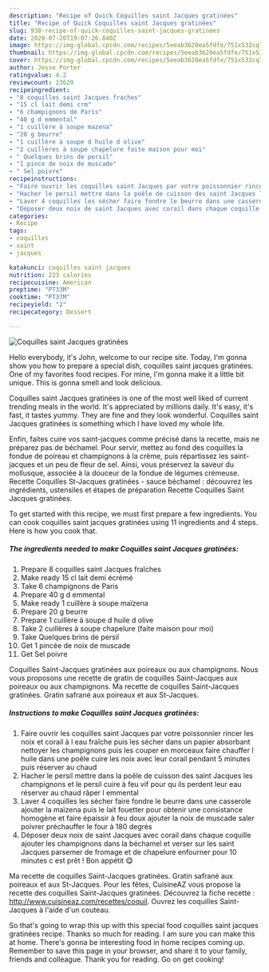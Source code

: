 ```yaml
---
description: "Recipe of Quick Coquilles saint Jacques gratinées"
title: "Recipe of Quick Coquilles saint Jacques gratinées"
slug: 938-recipe-of-quick-coquilles-saint-jacques-gratinees
date: 2020-07-26T19:07:26.840Z
image: https://img-global.cpcdn.com/recipes/5eeab3620ea5fdfe/751x532cq70/coquilles-saint-jacques-gratinees-photo-principale-de-la-recette.jpg
thumbnail: https://img-global.cpcdn.com/recipes/5eeab3620ea5fdfe/751x532cq70/coquilles-saint-jacques-gratinees-photo-principale-de-la-recette.jpg
cover: https://img-global.cpcdn.com/recipes/5eeab3620ea5fdfe/751x532cq70/coquilles-saint-jacques-gratinees-photo-principale-de-la-recette.jpg
author: Jesse Porter
ratingvalue: 4.2
reviewcount: 23629
recipeingredient:
- "8 coquilles saint Jacques fraches"
- "15 cl lait demi crm"
- "6 champignons de Paris"
- "40 g d emmental"
- "1 cuillère à soupe mazena"
- "20 g beurre"
- "1 cuillère à soupe d huile d olive"
- "2 cuillères à soupe chapelure faite maison pour moi"
- " Quelques brins de persil"
- "1 pince de noix de muscade"
- " Sel poivre"
recipeinstructions:
- "Faire ouvrir les coquilles saint Jacques par votre poissonnier rincer les noix et corail à l eau fraîche puis les sécher dans un papier absorbant nettoyer les champignons puis les couper en morceaux faire chauffer l huile dans une poêle cuire les noix avec leur corail pendant 5 minutes puis réserver au chaud"
- "Hacher le persil mettre dans la poêle de cuisson des saint Jacques les champignons et le persil cuire à feu vif pour qu ils perdent leur eau réserver au chaud râper l emmental"
- "Laver 4 coquilles les sécher faire fondre le beurre dans une casserole ajouter la maïzena puis le lait fouetter pour obtenir une consistance homogène et faire épaissir à feu doux ajouter la noix de muscade saler poivrer préchauffer le four à 180 degrés"
- "Déposer deux noix de saint Jacques avec corail dans chaque coquille ajouter les champignons dans la béchamel et verser sur les saint Jacques parsemer de fromage et de chapelure enfourner pour 10 minutes c est prêt ! Bon appétit 😋"
categories:
- Recipe
tags:
- coquilles
- saint
- jacques

katakunci: coquilles saint jacques 
nutrition: 223 calories
recipecuisine: American
preptime: "PT33M"
cooktime: "PT37M"
recipeyield: "2"
recipecategory: Dessert

---
```



![Coquilles saint Jacques gratinées](https://img-global.cpcdn.com/recipes/5eeab3620ea5fdfe/751x532cq70/coquilles-saint-jacques-gratinees-photo-principale-de-la-recette.jpg)

Hello everybody, it's John, welcome to our recipe site. Today, I'm gonna show you how to prepare a special dish, coquilles saint jacques gratinées. One of my favorites food recipes. For mine, I'm gonna make it a little bit unique. This is gonna smell and look delicious.

Coquilles saint Jacques gratinées is one of the most well liked of current trending meals in the world. It's appreciated by millions daily. It's easy, it's fast, it tastes yummy. They are fine and they look wonderful. Coquilles saint Jacques gratinées is something which I have loved my whole life.

Enfin, faites cuire vos saint-jacques comme précisé dans la recette, mais ne préparez pas de béchamel. Pour servir, mettez au fond des coquilles la fondue de poireau et champignons à la crème, puis répartissez les saint-jacques et un peu de fleur de sel. Ainsi, vous préservez la saveur du mollusque, associée à la douceur de la fondue de légumes crémeuse. Recette Coquilles St-Jacques gratinées - sauce béchamel : découvrez les ingrédients, ustensiles et étapes de préparation Recette Coquilles Saint Jacques gratinées.


To get started with this recipe, we must first prepare a few ingredients. You can cook coquilles saint jacques gratinées using 11 ingredients and 4 steps. Here is how you cook that.

<!--inarticleads1-->

##### The ingredients needed to make Coquilles saint Jacques gratinées:

1. Prepare 8 coquilles saint Jacques fraîches
1. Make ready 15 cl lait demi écrémé
1. Take 6 champignons de Paris
1. Prepare 40 g d emmental
1. Make ready 1 cuillère à soupe maïzena
1. Prepare 20 g beurre
1. Prepare 1 cuillère à soupe d huile d olive
1. Take 2 cuillères à soupe chapelure (faite maison pour moi)
1. Take  Quelques brins de persil
1. Get 1 pincée de noix de muscade
1. Get  Sel poivre


Coquilles Saint-Jacques gratinées aux poireaux ou aux champignons. Nous vous proposons une recette de gratin de coquilles Saint-Jacques aux poireaux ou aux champignons. Ma recette de coquilles Saint-Jacques gratinées. Gratin safrané aux poireaux et aux St-Jacques. 

<!--inarticleads2-->

##### Instructions to make Coquilles saint Jacques gratinées:

1. Faire ouvrir les coquilles saint Jacques par votre poissonnier rincer les noix et corail à l eau fraîche puis les sécher dans un papier absorbant nettoyer les champignons puis les couper en morceaux faire chauffer l huile dans une poêle cuire les noix avec leur corail pendant 5 minutes puis réserver au chaud
1. Hacher le persil mettre dans la poêle de cuisson des saint Jacques les champignons et le persil cuire à feu vif pour qu ils perdent leur eau réserver au chaud râper l emmental
1. Laver 4 coquilles les sécher faire fondre le beurre dans une casserole ajouter la maïzena puis le lait fouetter pour obtenir une consistance homogène et faire épaissir à feu doux ajouter la noix de muscade saler poivrer préchauffer le four à 180 degrés
1. Déposer deux noix de saint Jacques avec corail dans chaque coquille ajouter les champignons dans la béchamel et verser sur les saint Jacques parsemer de fromage et de chapelure enfourner pour 10 minutes c est prêt ! Bon appétit 😋


Ma recette de coquilles Saint-Jacques gratinées. Gratin safrané aux poireaux et aux St-Jacques. Pour les fêtes, CuisineAZ vous propose la recette des coquilles Saint-Jacques gratinées. Découvrez la fiche recette : http://www.cuisineaz.com/recettes/coquil. Ouvrez les coquilles Saint-Jacques à l&#39;aide d&#39;un couteau. 

So that's going to wrap this up with this special food coquilles saint jacques gratinées recipe. Thanks so much for reading. I am sure you can make this at home. There's gonna be interesting food in home recipes coming up. Remember to save this page in your browser, and share it to your family, friends and colleague. Thank you for reading. Go on get cooking!
